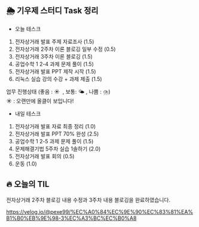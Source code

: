## 🌦️ 기우제 스터디 Task 정리

- 오늘 테스크

1. 전자상거래 발표 주제 자료조사 (1.5)
2. 전자상거래 2주차 이론 블로깅 일부 수정 (0.5)
3. 전자상거래 3주차 이론 블로깅 (1.5)
4. 공업수학 1 2-4 과제 문제 풀이 (1.5)
5. 전자상거래 발표 PPT 제작 시작 (1.5)
6. 리눅스 실습 강의 수강 + 과제 제출 (1.5)

업무 진행상태 (좋음 : ☀  , 보통: 🌤 , 나쁨 : ⛈)   
☀ : 오랜만에 올클이 보입니다!
 
- 내일 테스크

1. 전자상거래 발표 자료 최종 정리 (1.0)
2. 전자상거래 발표 PPT 70% 완성 (2.5)
3. 공업수학 1 2-5 과제 문제 풀이 (1.5)
4. 문제해결기법 5주차 실습 1솔하기 (2.0)
5. 전자상거래 발표 회의 (0.5)
6. 운동 (1.0)

## 🔥 오늘의 TIL

전자상거래 2주차 블로깅 내용 수정과 3주차 내용 블로깅을 완료하였습니다.

https://velog.io/@pexe99/%EC%A0%84%EC%9E%90%EC%83%81%EA%B1%B0%EB%9E%98-3%EC%A3%BC%EC%B0%A8
